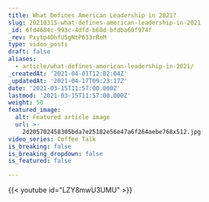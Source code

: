 ```yaml
---
title: What Defines American Leadership in 2021?
slug: 20210315-what-defines-american-leadership-in-2021
_id: 6fd4684c-993c-4dfd-b68d-bfdba60f974f
_rev: Pxytp4DhfU5gNtP633rReM
type: video_posts
draft: false
aliases:
  - article/what-defines-american-leadership-in-2021/
_createdAt: '2021-04-01T12:02:04Z'
_updatedAt: '2021-04-17T09:23:17Z'
date: '2021-03-15T11:57:00.000Z'
lastmod: '2021-03-15T11:57:00.000Z'
weight: 50
featured_image:
  alt: Featured article image
  url: >-
    2d205702458305bda7e25182e56e47a6f264aebe768x512.jpg
video_series: Coffee Talk
is_breaking: false
is_breaking_dropdown: false
is_featured: false

---
```

{{< youtube id="LZY8mwU3UMU" >}}